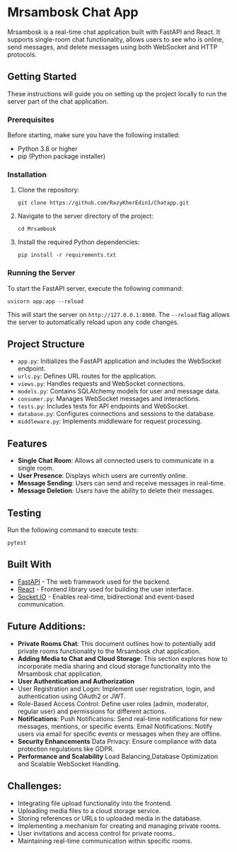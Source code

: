 

# Mrsambosk Chat App

Mrsambosk is a real-time chat application built with FastAPI and React. It supports single-room chat functionality, allows users to see who is online, send messages, and delete messages using both WebSocket and HTTP protocols.

## Getting Started

These instructions will guide you on setting up the project locally to run the server part of the chat application.

### Prerequisites

Before starting, make sure you have the following installed:
- Python 3.8 or higher
- pip (Python package installer)

### Installation

1. Clone the repository:
   ```
   git clone https://github.com/RazyKherEdin1/Chatapp.git
   ```

2. Navigate to the server directory of the project:
   ```
   cd Mrsambosk
   ```

3. Install the required Python dependencies:
   ```
   pip install -r requirements.txt
   ```

### Running the Server

To start the FastAPI server, execute the following command:
```
uvicorn app:app --reload
```
This will start the server on `http://127.0.0.1:8000`. The `--reload` flag allows the server to automatically reload upon any code changes.

## Project Structure

- `app.py`: Initializes the FastAPI application and includes the WebSocket endpoint.
- `urls.py`: Defines URL routes for the application.
- `views.py`: Handles requests and WebSocket connections.
- `models.py`: Contains SQLAlchemy models for user and message data.
- `consumer.py`: Manages WebSocket messages and interactions.
- `tests.py`: Includes tests for API endpoints and WebSocket.
- `database.py`: Configures connections and sessions to the database.
- `middleware.py`: Implements middleware for request processing.

## Features

- **Single Chat Room**: Allows all connected users to communicate in a single room.
- **User Presence**: Displays which users are currently online.
- **Message Sending**: Users can send and receive messages in real-time.
- **Message Deletion**: Users have the ability to delete their messages.

## Testing

Run the following command to execute tests:
```
pytest
```

## Built With

* [FastAPI](https://fastapi.tiangolo.com/) - The web framework used for the backend.
* [React](https://reactjs.org/) - Frontend library used for building the user interface.
* [Socket.IO](https://socket.io/) - Enables real-time, bidirectional and event-based communication.




## Future Additions: 
- **Private Rooms Chat**:
This document outlines how to potentially add private rooms functionality to the Mrsambosk chat application.
- **Adding Media to Chat and Cloud Storage**:
This section explores how to incorporate media sharing and cloud storage functionality into the Mrsambosk chat application.
- **User Authentication and Authorization**
- User Registration and Login: Implement user registration, login, and authentication using OAuth2 or JWT.
- Role-Based Access Control: Define user roles (admin, moderator, regular user) and permissions for different actions.
- **Notifications**:
  Push Notifications: Send real-time notifications for new messages, mentions, or specific events.
  Email Notifications: Notify users via email for specific events or messages when they are offline.
- **Security Enhancements**
Data Privacy: Ensure compliance with data protection regulations like GDPR.
- **Performance and Scalability**
Load Balancing,Database Optimization and Scalable WebSocket Handling.

## Challenges:
* Integrating file upload functionality into the frontend.
* Uploading media files to a cloud storage service.
* Storing references or URLs to uploaded media in the database.
* Implementing a mechanism for creating and managing private rooms.
* User invitations and access control for private rooms..
* Maintaining real-time communication within specific rooms.



```
